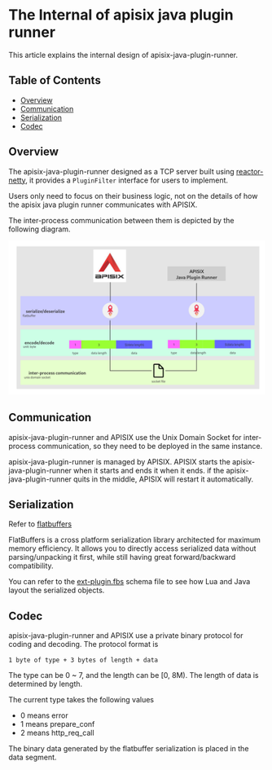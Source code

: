 <!--
#
# Licensed to the Apache Software Foundation (ASF) under one or more
# contributor license agreements.  See the NOTICE file distributed with
# this work for additional information regarding copyright ownership.
# The ASF licenses this file to You under the Apache License, Version 2.0
# (the "License"); you may not use this file except in compliance with
# the License.  You may obtain a copy of the License at
#
#     http://www.apache.org/licenses/LICENSE-2.0
#
# Unless required by applicable law or agreed to in writing, software
# distributed under the License is distributed on an "AS IS" BASIS,
# WITHOUT WARRANTIES OR CONDITIONS OF ANY KIND, either express or implied.
# See the License for the specific language governing permissions and
# limitations under the License.
#
-->

# The Internal of apisix java plugin runner

This article explains the internal design of apisix-java-plugin-runner.

## Table of Contents

- [Overview](#overview)
- [Communication](#communication)
- [Serialization](#serialization)
- [Codec](#codec)

## Overview

The apisix-java-plugin-runner designed as a TCP server built using [reactor-netty](https://github.com/reactor/reactor-netty),
it provides a `PluginFilter` interface for users to implement.

Users only need to focus on their business logic, not on the details of how the apisix java plugin runner communicates with APISIX.

The inter-process communication between them is depicted by the following diagram.

![the-internal-of-apisix-java-plugin-runner](./images/the-internal-of-apisix-java-plugin-runner.png)

## Communication

apisix-java-plugin-runner and APISIX use the Unix Domain Socket for inter-process communication,
so they need to be deployed in the same instance.

apisix-java-plugin-runner is managed by APISIX. APISIX starts the apisix-java-plugin-runner when it starts and ends it when it
ends. if the apisix-java-plugin-runner quits in the middle, APISIX will restart it automatically.

## Serialization

Refer to [flatbuffers](https://github.com/google/flatbuffers)

FlatBuffers is a cross platform serialization library architected for maximum memory efficiency.
It allows you to directly access serialized data without parsing/unpacking it first, while still having great forward/backward compatibility.

You can refer to the [ext-plugin.fbs](https://github.com/api7/ext-plugin-proto/blob/main/ext-plugin.fbs)
 schema file to see how Lua and Java layout the serialized objects.

## Codec

apisix-java-plugin-runner and APISIX use a private binary protocol for coding and decoding.
The protocol format is

```
1 byte of type + 3 bytes of length + data
```

The type can be 0 ~ 7, and the length can be [0, 8M). The length of data is determined by length.

The current type takes the following values

* 0 means error
* 1 means prepare_conf
* 2 means http_req_call

The binary data generated by the flatbuffer serialization is placed in the data segment.
